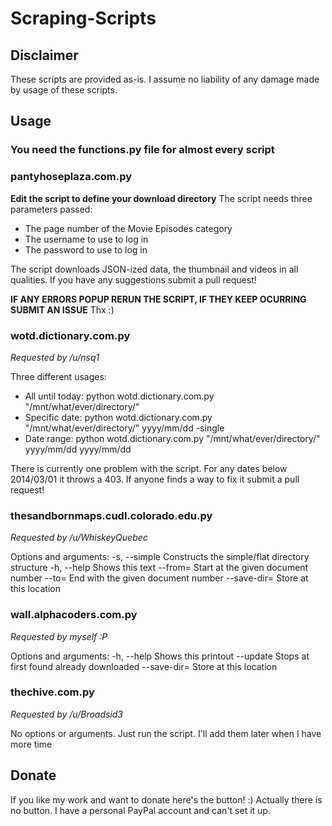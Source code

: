 # Scraping-Scripts
## Disclaimer
These scripts are provided as-is. I assume no liability of any damage made by usage of these scripts.
## Usage
### You need the functions.py file for almost every script
### pantyhoseplaza.com.py
**Edit the script to define your download directory**
The script needs three parameters passed:
- The page number of the Movie Episodes category
- The username to use to log in
- The password to use to log in

The script downloads JSON-ized data, the thumbnail and videos in all qualities.
If you have any suggestions submit a pull request!

**IF ANY ERRORS POPUP RERUN THE SCRIPT, IF THEY KEEP OCURRING SUBMIT AN ISSUE**
Thx :)

### wotd.dictionary.com.py
*Requested by /u/nsq1*

Three different usages:
- All until today: python wotd.dictionary.com.py "/mnt/what/ever/directory/"
- Specific date: python wotd.dictionary.com.py "/mnt/what/ever/directory/" yyyy/mm/dd -single
- Date range: python wotd.dictionary.com.py "/mnt/what/ever/directory/" yyyy/mm/dd yyyy/mm/dd

There is currently one problem with the script. For any dates below 2014/03/01 it throws a 403. If anyone finds a way to fix it submit a pull request!
### thesandbornmaps.cudl.colorado.edu.py
*Requested by /u/WhiskeyQuebec*

Options and arguments:
        -s, --simple    Constructs the simple/flat directory structure
        -h, --help      Shows this text
        --from=         Start at the given document number
        --to=           End with the given document number
        --save-dir=     Store at this location

### wall.alphacoders.com.py
*Requested by myself :P*

Options and arguments:
        -h, --help      Shows this printout
        --update        Stops at first found already downloaded
        --save-dir=     Store at this location

### thechive.com.py
*Requested by /u/Broadsid3*

No options or arguments. Just run the script. I'll add them later when I have more time

## Donate
If you like my work and want to donate here's the button! :)
Actually there is no button. I have a personal PayPal account and can't set it up.
